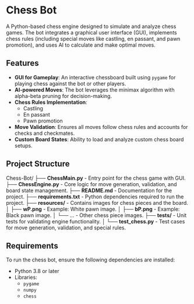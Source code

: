 # Chess Bot

A Python-based chess engine designed to simulate and analyze chess games. The bot integrates a graphical user interface (GUI), implements chess rules (including special moves like castling, en passant, and pawn promotion), and uses AI to calculate and make optimal moves.

## Features

- **GUI for Gameplay**: An interactive chessboard built using `pygame` for playing chess against the bot or other players.
- **AI-powered Moves**: The bot leverages the minimax algorithm with alpha-beta pruning for decision-making.
- **Chess Rules Implementation**:
  - Castling
  - En passant
  - Pawn promotion
- **Move Validation**: Ensures all moves follow chess rules and accounts for checks and checkmates.
- **Custom Board States**: Ability to load and analyze custom chess board setups.

## Project Structure

Chess-Bot/
├── **ChessMain.py**          - Entry point for the chess game with GUI.
├── **ChessEngine.py**        - Core logic for move generation, validation, and board state management.
├── **README.md**             - Documentation for the project.
├── **requirements.txt**      - Python dependencies required to run the project.
├── **resources/**            - Contains images for chess pieces and the board.
│   ├── **wP.png**            - Example: White pawn image.
│   ├── **bP.png**            - Example: Black pawn image.
│   └── ...                   - Other chess piece images.
├── **tests/**                - Unit tests for validating engine functionality.
│   └── **test_chess.py**     - Test cases for move generation, validation, and special rules.

## Requirements

To run the chess bot, ensure the following dependencies are installed:

- Python 3.8 or later
- Libraries:
  - `pygame`
  - `numpy`
  - `chess`

